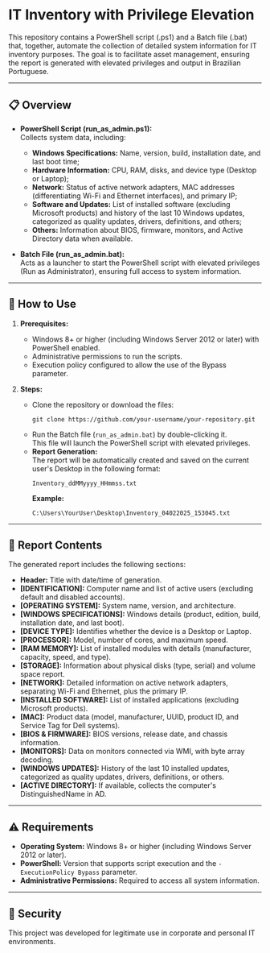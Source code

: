 # IT Inventory with Privilege Elevation

This repository contains a PowerShell script (.ps1) and a Batch file (.bat) that, together, automate the collection of detailed system information for IT inventory purposes. The goal is to facilitate asset management, ensuring the report is generated with elevated privileges and output in Brazilian Portuguese.

---

## 📋 Overview

- **PowerShell Script (run_as_admin.ps1):**  
  Collects system data, including:  
  - **Windows Specifications:** Name, version, build, installation date, and last boot time;  
  - **Hardware Information:** CPU, RAM, disks, and device type (Desktop or Laptop);  
  - **Network:** Status of active network adapters, MAC addresses (differentiating Wi-Fi and Ethernet interfaces), and primary IP;  
  - **Software and Updates:** List of installed software (excluding Microsoft products) and history of the last 10 Windows updates, categorized as quality updates, drivers, definitions, and others;  
  - **Others:** Information about BIOS, firmware, monitors, and Active Directory data when available.  

- **Batch File (run_as_admin.bat):**  
  Acts as a launcher to start the PowerShell script with elevated privileges (Run as Administrator), ensuring full access to system information.

---

## 🚀 How to Use

1. **Prerequisites:**  
   - Windows 8+ or higher (including Windows Server 2012 or later) with PowerShell enabled.  
   - Administrative permissions to run the scripts.  
   - Execution policy configured to allow the use of the Bypass parameter.  

2. **Steps:**  
   - Clone the repository or download the files:  
     ```
     git clone https://github.com/your-username/your-repository.git
     ```  
   - Run the Batch file (`run_as_admin.bat`) by double-clicking it.  
     This file will launch the PowerShell script with elevated privileges.  
   - **Report Generation:**  
     The report will be automatically created and saved on the current user's Desktop in the following format:  
     ```
     Inventory_ddMMyyyy_HHmmss.txt
     ```  
     **Example:**  
     ```
     C:\Users\YourUser\Desktop\Inventory_04022025_153045.txt
     ```

---

## 📂 Report Contents

The generated report includes the following sections:

- **Header:** Title with date/time of generation.  
- **[IDENTIFICATION]:** Computer name and list of active users (excluding default and disabled accounts).  
- **[OPERATING SYSTEM]:** System name, version, and architecture.  
- **[WINDOWS SPECIFICATIONS]:** Windows details (product, edition, build, installation date, and last boot).  
- **[DEVICE TYPE]:** Identifies whether the device is a Desktop or Laptop.  
- **[PROCESSOR]:** Model, number of cores, and maximum speed.  
- **[RAM MEMORY]:** List of installed modules with details (manufacturer, capacity, speed, and type).  
- **[STORAGE]:** Information about physical disks (type, serial) and volume space report.  
- **[NETWORK]:** Detailed information on active network adapters, separating Wi-Fi and Ethernet, plus the primary IP.  
- **[INSTALLED SOFTWARE]:** List of installed applications (excluding Microsoft products).  
- **[MAC]:** Product data (model, manufacturer, UUID, product ID, and Service Tag for Dell systems).  
- **[BIOS & FIRMWARE]:** BIOS versions, release date, and chassis information.  
- **[MONITORS]:** Data on monitors connected via WMI, with byte array decoding.  
- **[WINDOWS UPDATES]:** History of the last 10 installed updates, categorized as quality updates, drivers, definitions, or others.  
- **[ACTIVE DIRECTORY]:** If available, collects the computer's DistinguishedName in AD.  

---

## ⚠️ Requirements

- **Operating System:** Windows 8+ or higher (including Windows Server 2012 or later).  
- **PowerShell:** Version that supports script execution and the `-ExecutionPolicy Bypass` parameter.  
- **Administrative Permissions:** Required to access all system information.

---

## 🔐 Security

This project was developed for legitimate use in corporate and personal IT environments.
